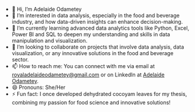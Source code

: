 - 👋 Hi, I’m Adelaide Odametey
- 👀 I’m interested in data analysis, especially in the food and beverage industry, and how data-driven insights can enhance decision-making.
- 🌱 I’m currently learning advanced data analytics tools like Python, Excel, Power BI and SQL to deepen my understanding and skills in data manipulation and visualization.
- 💞️ I’m looking to collaborate on projects that involve data analysis, data visualization, or any innovative solutions in the food and beverage sector.
- 📫 How to reach me: You can connect with me via email at royaladelaideodametey@gmail.com or on LinkedIn at [Adelaide Odametey](https://www.linkedin.com/in/adelaide-odametey).
- 😄 Pronouns: She/Her
- ⚡ Fun fact: I once developed dehydrated cocoyam leaves for my thesis, combining my passion for food science and innovative solutions!

<!---
Adel-themm/Adel-themm is a ✨ special ✨ repository because its `README.md` (this file) appears on your GitHub profile.
You can click the Preview link to take a look at your changes.
--->
